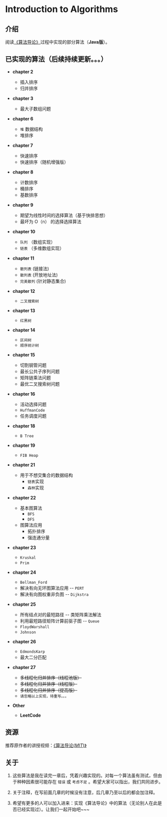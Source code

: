 # Introduction to Algorithms

## 介绍

阅读[《算法导论》](https://item.jd.com/1047063653.html)过程中实现的部分算法（**Java版**）。

## 已实现的算法（后续持续更新。。。）

- **chapter 2**
    - 插入排序
    - 归并排序

- **chapter 3**
    - 最大子数组问题

- **chapter 6**
    - `堆` 数据结构
    - 堆排序

- **chapter 7**
    - 快速排序
    - 快速排序（随机增强版）

- **chapter 8**
    - 计数排序
    - 桶排序
    - 基数排序

- **chapter 9**
    - 期望为线性时间的选择算法（基于快排思想）
    - 最坏为 O（n） 的选择选择算法

- **chapter 10**
    - `队列` （数组实现）
    - `链表` （多维数组实现）

- **chapter 11**
    - `散列表` (链接法)
    - `散列表` (开放地址法)
    - `完美散列` (针对静态集合)

- **chapter 12**
    - `二叉搜索树`

- **chapter 13**
    - `红黑树`

- **chapter 14**
    - `区间树`
    - `顺序统计树`

- **chapter 15**
    - 切割钢管问题
    - 最长公共子序列问题
    - 矩阵链乘法问题
    - 最优二叉搜索树问题

- **chapter 16**
    - 活动选择问题
    - `HuffmanCode`
    - 任务调度问题

- **chapter 18**
    - `B Tree`

- **chapter 19**
    - `FIB Heap`

- **chapter 21**
    - 用于不想交集合的数据结构
        - `链表`实现
        - `森林`实现

- **chapter 22**
    - 基本图算法
        - `BFS`
        - `DFS`
    - 图算法应用
        - 拓扑排序
        - 强连通分量

- **chapter 23**
    - `Kruskal`
    - `Prim`

- **chapter 24**
    - `Bellman_Ford`
    - 解决有向无环图算法应用 -- `PERT`
    - 解决有向图权重非负图 -- `Dijkstra`

- **chapter 25**
    - 所有结点对的最短路径 -- 类矩阵乘法解法
    - 利用最短路径矩阵计算前驱子图 -- `Queue`
    - `FloydWarshall`
    - `Johnson`

- **chapter 26**
    - `EdmondsKarp`
    - 最大二分匹配

- **chapter 27**
    - ~~多线程化归并排序（线程池版）~~
    - ~~多线程化归并排序（线程版）~~
    - ~~多线程化归并排序（提高版）~~
    - `请忽略以上实现，待重写。。。`

- **Other**
    - **LeetCode**

## 资源

推荐原作者的讲授视频：[《算法导论(*MIT*)》](http://open.163.com/special/opencourse/algorithms.html)

## 关于

1. 这些算法是我在读完一章后，凭着兴趣实现的。对每一个算法虽有测试，但由于种种因素很可能存在 `错误` 或 `考虑不足` 。希望大家可以指出，我们共同进步。

2. 关于注释，在写前面几章的时候没有注意，后几章乃至以后的都会加注释。

3. 希望有更多的人可以加入进来：实现《算法导论》中的算法（无论别人在此是否已经实现过）。让我们一起开始吧~~~